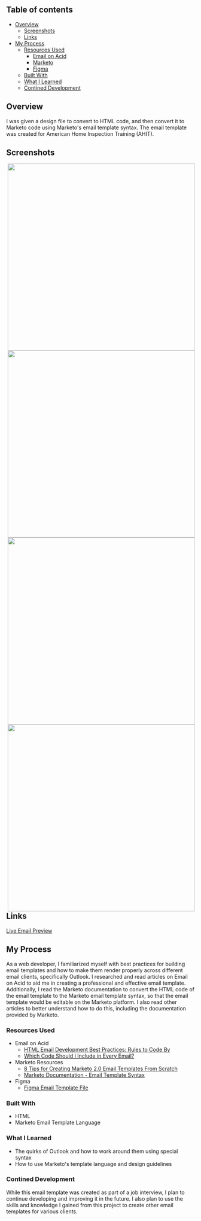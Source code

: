 ## Table of contents

- [Overview](#overview)
    - [Screenshots](#screenshots)
    - [Links](#links)
- [My Process](#my-process)
    - [Resources Used](#resources-used)
        - [Email on Acid](#email-on-acid)
        - [Marketo](#marketo)
        - [Figma](#figma)
    - [Built With](#built-with)
    - [What I Learned](#what-i-learned)
    - [Contined Development](#contined-development)

## Overview
I was given a design file to convert to HTML code, and then convert it to Marketo code using Marketo's email template syntax. The email template was created for American Home Inspection Training (AHIT).

## Screenshots
<a href="https://i.imgur.com/Q8rynCI.png" target="_blank">
  <img align="right" src="https://i.imgur.com/Q8rynCI.png" width=500px/>
</a>
<a href="https://i.imgur.com/Jxy42so.png" target="_blank">
  <img align="right" src="https://i.imgur.com/Jxy42so.png" width=500px/>
</a>
<a href="https://i.imgur.com/iqtO9UW.png" target="_blank">
  <img align="right" src="https://i.imgur.com/iqtO9UW.png" width=500px/>
</a>
<a href="https://i.imgur.com/SPLE5DV.png" target="_blank">
  <img align="right" src="https://i.imgur.com/SPLE5DV.png" width=500px/>
</a>


## Links
<a href="https://codepen.io/ikeronx/pen/NWBaqGX?editors=1000" target="_blank">Live Email Preview</a>

## My Process
As a web developer, I familiarized myself with best practices for building email templates and how to make them render properly across different email clients, specifically Outlook. I researched and read articles on Email on Acid to aid me in creating a professional and effective email template. Additionally, I read the Marketo documentation to convert the HTML code of the email template to the Marketo email template syntax, so that the email template would be editable on the Marketo platform. I also read other articles to better understand how to do this, including the documentation provided by Marketo.

### Resources Used
- Email on Acid
  - [HTML Email Development Best Practices: Rules to Code By](https://www.emailonacid.com/blog/article/email-development/email-development-best-practices-2/)
  - [Which Code Should I Include in Every Email?](https://www.emailonacid.com/blog/article/email-development/which-code-should-i-include-in-every-email/)
- Marketo Resources
  - [8 Tips for Creating Marketo 2.0 Email Templates From Scratch](https://jennamolby.com/8-tips-for-creating-marketo-2-0-email-templates-from-scratch/)
  - [Marketo Documentation - Email Template Syntax](https://experienceleague.adobe.com/docs/marketo/using/product-docs/email-marketing/general/email-editor-2/email-template-syntax.html)
- Figma
  - [Figma Email Template File](#figma)

### Built With
- HTML
- Marketo Email Template Language

### What I Learned
- The quirks of Outlook and how to work around them using special syntax
- How to use Marketo's template language and design guidelines

### Contined Development
While this email template was created as part of a job interview, I plan to continue developing and improving it in the future. I also plan to use the skills and knowledge I gained from this project to create other email templates for various clients.

